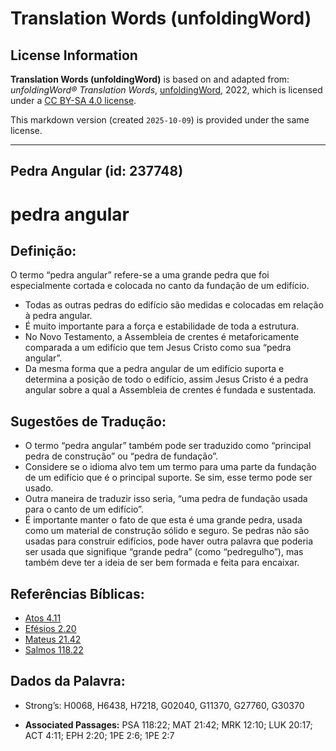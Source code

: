 # Translation Words (unfoldingWord)

## License Information

**Translation Words (unfoldingWord)** is based on and adapted from: _unfoldingWord® Translation Words_, [unfoldingWord](https://unfoldingword.org/utw), 2022, which is licensed under a [CC BY-SA 4.0 license](https://creativecommons.org/licenses/by-sa/4.0/legalcode.en).

This markdown version (created `2025-10-09`) is provided under the same license.



--------------------------------

## Pedra Angular (id: 237748)

pedra angular
=============

Definição:
----------

O termo “pedra angular” refere\-se a uma grande pedra que foi especialmente cortada e colocada no canto da fundação de um edifício.

* Todas as outras pedras do edifício são medidas e colocadas em relação à pedra angular.
* É muito importante para a força e estabilidade de toda a estrutura.
* No Novo Testamento, a Assembleia de crentes é metaforicamente comparada a um edifício que tem Jesus Cristo como sua “pedra angular”.
* Da mesma forma que a pedra angular de um edifício suporta e determina a posição de todo o edifício, assim Jesus Cristo é a pedra angular sobre a qual a Assembleia de crentes é fundada e sustentada.

Sugestões de Tradução:
----------------------

* O termo “pedra angular” também pode ser traduzido como “principal pedra de construção” ou “pedra de fundação”.
* Considere se o idioma alvo tem um termo para uma parte da fundação de um edifício que é o principal suporte. Se sim, esse termo pode ser usado.
* Outra maneira de traduzir isso seria, “uma pedra de fundação usada para o canto de um edifício”.
* É importante manter o fato de que esta é uma grande pedra, usada como um material de construção sólido e seguro. Se pedras não são usadas para construir edifícios, pode haver outra palavra que poderia ser usada que signifique “grande pedra” (como “pedregulho”), mas também deve ter a ideia de ser bem formada e feita para encaixar.

Referências Bíblicas:
---------------------

* [Atos 4\.11](https://ref.ly/Acts4:11)
* [Efésios 2\.20](https://ref.ly/Eph2:20)
* [Mateus 21\.42](https://ref.ly/Matt21:42)
* [Salmos 118\.22](https://ref.ly/Ps118:22)

Dados da Palavra:
-----------------

* Strong’s: H0068, H6438, H7218, G02040, G11370, G27760, G30370

* **Associated Passages:** PSA 118:22; MAT 21:42; MRK 12:10; LUK 20:17; ACT 4:11; EPH 2:20; 1PE 2:6; 1PE 2:7

